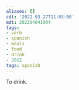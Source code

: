 ```yaml
---
aliases: []
cdt: '2022-03-27T11:03:00'
mdt: 202204041904
tags:
- verb
- spanish
- meals
- food
- drink
- 2022
tags: spanish
---
```


To drink.